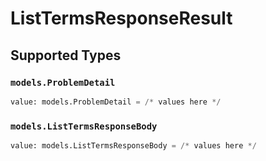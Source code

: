 # ListTermsResponseResult


## Supported Types

### `models.ProblemDetail`

```python
value: models.ProblemDetail = /* values here */
```

### `models.ListTermsResponseBody`

```python
value: models.ListTermsResponseBody = /* values here */
```

